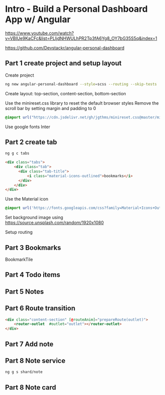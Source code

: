 # Intro - Build a Personal Dashboard App w/ Angular

https://www.youtube.com/watch?v=VBIUe9KaCFc&list=PLIjdNHWULhPR2Tp3fA6Yg8_OY7bG35S5q&index=1

https://github.com/Devstackr/angular-personal-dashboard

## Part 1 create project and setup layout

Create project

```bash
ng new angular-personal-dashboard --style=scss --routing --skip-tests
```

Create layout: top-section, content-section, bottom-section

Use the minireset.css library to reset the default browser styles
Remove the scroll bar by setting margin and padding to 0

```scss
@import url("https://cdn.jsdelivr.net/gh/jgthms/minireset.css@master/minireset.min.css");

```

Use google fonts Inter


## Part 2 create tab

```bash
ng g c tabs
```

```html
<div class="tabs">
    <div class="tab">
      <div class="tab-title">
          <i class="material-icons-outlined">bookmarks</i>
      </div>
    </div>
</div>
```

Use the Material icon

```scss
@import url('https://fonts.googleapis.com/css?family=Material+Icons+Outlined|Material+Icons');
```

Set background image using https://source.unsplash.com/random/1920x1080

Setup routing

## Part 3 Bookmarks

BookmarkTile

## Part 4 Todo items


## Part 5 Notes


## Part 6 Route transition

```html
<div class="content-section" [@routeAnim]="prepareRoute(outlet)">
    <router-outlet  #outlet="outlet"></router-outlet>
</div>
```

## Part 7 Add note


## Part 8 Note service

```bash
ng g s shard/note
```

## Part 8 Note card
